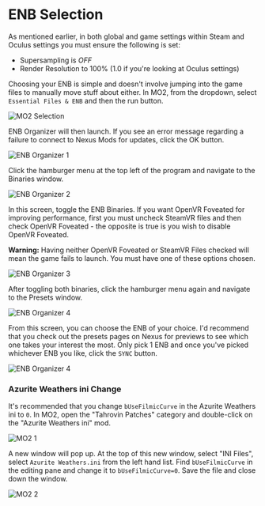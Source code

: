 # ENB Selection
As mentioned earlier, in both global and game settings within Steam and Oculus settings you must ensure the following is set:
  * Supersampling is *OFF*
  * Render Resolution to 100% (1.0 if you're looking at Oculus settings)

Choosing your ENB is simple and doesn't involve jumping into the game files to manually move stuff about either. In MO2, from the dropdown, select `Essential Files & ENB` and then the run button.

![MO2 Selection](img/MO2Selection.png)

ENB Organizer will then launch. If you see an error message regarding a failure to connect to Nexus Mods for updates, click the OK button.

![ENB Organizer 1](img/ENBOrganizer00.png)

Click the hamburger menu at the top left of the program and navigate to the Binaries window.

![ENB Organizer 2](img/ENBOrganizerBinaries.png)

In this screen, toggle the ENB Binaries. If you want OpenVR Foveated for improving performance, first you must uncheck SteamVR files and then check OpenVR Foveated - the opposite is true is you wish to disable OpenVR Foveated.

**Warning:** Having neither OpenVR Foveated or SteamVR Files checked will mean the game fails to launch. You must have one of these options chosen.

![ENB Organizer 3](img/ENBOrganizerBinToggle.png)

After toggling both binaries, click the hamburger menu again and navigate to the Presets window.

![ENB Organizer 4](img/ENBOrganizer01.png)

From this screen, you can choose the ENB of your choice. I'd recommend that you check out the presets pages on Nexus for previews to see which one takes your interest the most. Only pick 1 ENB and once you've picked whichever ENB you like, click the `SYNC` button.

![ENB Organizer 4](img/ENBOrganizer02.png)

### Azurite Weathers ini Change
It's recommended  that you change `bUseFilmicCurve` in the Azurite Weathers ini to `0`. In MO2, open the "Tahrovin Patches" category and double-click on the "Azurite Weathers ini" mod.

![MO2 1](img/MO200.png)

A new window will pop up. At the top of this new window, select "INI Files", select `Azurite Weathers.ini` from the left hand list. Find `bUseFilmicCurve` in the editing pane and change it to `bUseFilmicCurve=0`. Save the file and close down the window.

![MO2 2](img/MO201.png)